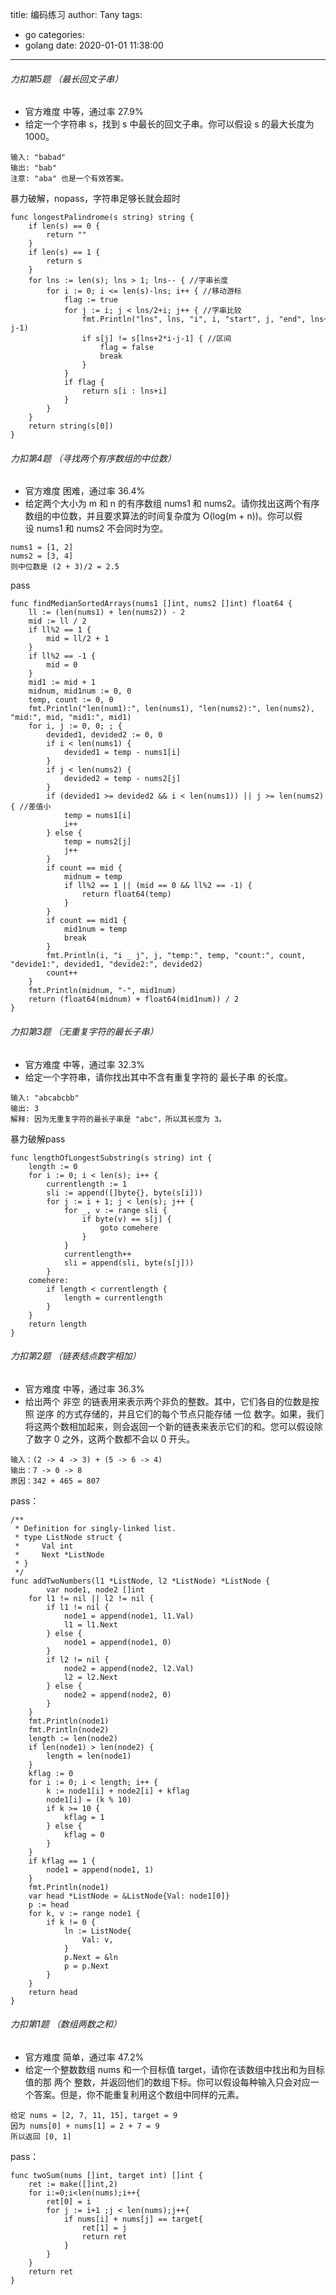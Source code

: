 title: 编码练习
author: Tany
tags:
  - go
categories:
  - golang
date: 2020-01-01 11:38:00
---


<!-- more -->

###### 力扣第5题 （最长回文子串）
- 官方难度 中等，通过率 27.9%
- 给定一个字符串 s，找到 s 中最长的回文子串。你可以假设 s 的最大长度为 1000。

```
输入: "babad"
输出: "bab"
注意: "aba" 也是一个有效答案。
```

暴力破解，nopass，字符串足够长就会超时
```
func longestPalindrome(s string) string {
    if len(s) == 0 {
        return ""
    }
    if len(s) == 1 {
        return s
    }
    for lns := len(s); lns > 1; lns-- { //字串长度
        for i := 0; i <= len(s)-lns; i++ { //移动游标
            flag := true
            for j := i; j < lns/2+i; j++ { //字串比较
                fmt.Println("lns", lns, "i", i, "start", j, "end", lns+2*i-j-1)
                if s[j] != s[lns+2*i-j-1] { //区间
                    flag = false
                    break
                }
            }
            if flag {
                return s[i : lns+i]
            }
        }
    }
    return string(s[0])
}
```


###### 力扣第4题 （寻找两个有序数组的中位数）
- 官方难度 困难，通过率 36.4%
- 给定两个大小为 m 和 n 的有序数组 nums1 和 nums2。请你找出这两个有序数组的中位数，并且要求算法的时间复杂度为 O(log(m + n))。你可以假设 nums1 和 nums2 不会同时为空。

```
nums1 = [1, 2]
nums2 = [3, 4]
则中位数是 (2 + 3)/2 = 2.5
```

pass
```
func findMedianSortedArrays(nums1 []int, nums2 []int) float64 {
    ll := (len(nums1) + len(nums2)) - 2
	mid := ll / 2
	if ll%2 == 1 {
		mid = ll/2 + 1
	}
	if ll%2 == -1 {
		mid = 0
	}
	mid1 := mid + 1
	midnum, mid1num := 0, 0
	temp, count := 0, 0
	fmt.Println("len(num1):", len(nums1), "len(nums2):", len(nums2), "mid:", mid, "mid1:", mid1)
	for i, j := 0, 0; ; {
		devided1, devided2 := 0, 0
		if i < len(nums1) {
			devided1 = temp - nums1[i]
		}
		if j < len(nums2) {
			devided2 = temp - nums2[j]
		}
		if (devided1 >= devided2 && i < len(nums1)) || j >= len(nums2) { //差值小
			temp = nums1[i]
			i++
		} else {
			temp = nums2[j]
			j++
		}
		if count == mid {
			midnum = temp
			if ll%2 == 1 || (mid == 0 && ll%2 == -1) {
				return float64(temp)
			}
		}
		if count == mid1 {
			mid1num = temp
			break
		}
		fmt.Println(i, "i _ j", j, "temp:", temp, "count:", count, "devide1:", devided1, "devide2:", devided2)
		count++
	}
	fmt.Println(midnum, "-", mid1num)
	return (float64(midnum) + float64(mid1num)) / 2
}
```

###### 力扣第3题 （无重复字符的最长子串）
- 官方难度 中等，通过率 32.3%
- 给定一个字符串，请你找出其中不含有重复字符的 最长子串 的长度。
```
输入: "abcabcbb"
输出: 3 
解释: 因为无重复字符的最长子串是 "abc"，所以其长度为 3。
```

暴力破解pass
```
func lengthOfLongestSubstring(s string) int {
    length := 0
	for i := 0; i < len(s); i++ {
		currentlength := 1
		sli := append([]byte{}, byte(s[i]))
		for j := i + 1; j < len(s); j++ {
			for _, v := range sli {
				if byte(v) == s[j] {
					goto comehere
				}
			}
			currentlength++
			sli = append(sli, byte(s[j]))
		}
	comehere:		
		if length < currentlength {
			length = currentlength
		}
	}
	return length
}
```

###### 力扣第2题  （链表结点数字相加）
- 官方难度 中等，通过率 36.3%
- 给出两个 非空 的链表用来表示两个非负的整数。其中，它们各自的位数是按照 逆序 的方式存储的，并且它们的每个节点只能存储 一位 数字。如果，我们将这两个数相加起来，则会返回一个新的链表来表示它们的和。您可以假设除了数字 0 之外，这两个数都不会以 0 开头。


```
输入：(2 -> 4 -> 3) + (5 -> 6 -> 4)
输出：7 -> 0 -> 8
原因：342 + 465 = 807
```

pass：

```
/**
 * Definition for singly-linked list.
 * type ListNode struct {
 *     Val int
 *     Next *ListNode
 * }
 */
func addTwoNumbers(l1 *ListNode, l2 *ListNode) *ListNode {
   		var node1, node2 []int
	for l1 != nil || l2 != nil {
		if l1 != nil {
			node1 = append(node1, l1.Val)
			l1 = l1.Next
		} else {
			node1 = append(node1, 0)
		}
		if l2 != nil {
			node2 = append(node2, l2.Val)
			l2 = l2.Next
		} else {
			node2 = append(node2, 0)
		}
	}
	fmt.Println(node1)
	fmt.Println(node2)
	length := len(node2)
	if len(node1) > len(node2) {
		length = len(node1)
	}
	kflag := 0
	for i := 0; i < length; i++ {
		k := node1[i] + node2[i] + kflag
		node1[i] = (k % 10) 
		if k >= 10 {
			kflag = 1
		} else {
			kflag = 0
		}
	}
    if kflag == 1 {
		node1 = append(node1, 1)
	}
	fmt.Println(node1)
	var head *ListNode = &ListNode{Val: node1[0]}
	p := head
	for k, v := range node1 {
		if k != 0 {
			ln := ListNode{
				Val: v,
			}
			p.Next = &ln
			p = p.Next
		}
	}
	return head
}
```


###### 力扣第1题 （数组两数之和）
- 官方难度 简单，通过率 47.2%
- 给定一个整数数组 nums 和一个目标值 target，请你在该数组中找出和为目标值的那 两个 整数，并返回他们的数组下标。你可以假设每种输入只会对应一个答案。但是，你不能重复利用这个数组中同样的元素。

```
给定 nums = [2, 7, 11, 15], target = 9
因为 nums[0] + nums[1] = 2 + 7 = 9
所以返回 [0, 1]
```

pass：

```
func twoSum(nums []int, target int) []int {
    ret := make([]int,2)
    for i:=0;i<len(nums);i++{
        ret[0] = i
        for j := i+1 ;j < len(nums);j++{
            if nums[i] + nums[j] == target{
                ret[1] = j
                return ret
            }
        }
    }
    return ret
}
```